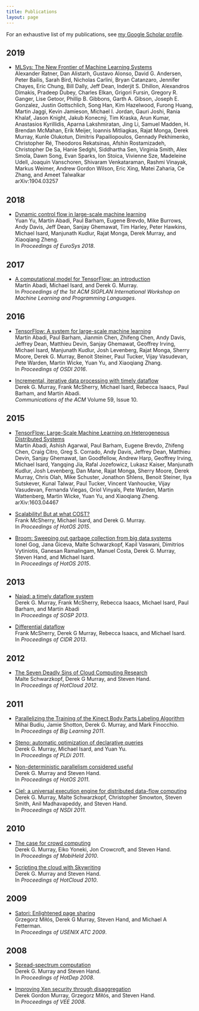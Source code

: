 ```yaml
---
title: Publications
layout: page
---
```


For an exhaustive list of my publications, see [my Google Scholar profile](https://scholar.google.com/citations?hl=en&user=9700p4IAAAAJ).

## 2019

* [MLSys: The New Frontier of Machine Learning Systems](https://arxiv.org/pdf/1904.03257.pdf)  
  Alexander Ratner, Dan Alistarh, Gustavo Alonso, David G. Andersen, Peter Bailis, Sarah Bird, Nicholas Carlini, Bryan Catanzaro, Jennifer Chayes, Eric Chung, Bill Dally, Jeff Dean, Inderjit S. Dhillon, Alexandros Dimakis, Pradeep Dubey, Charles Elkan, Grigori Fursin, Gregory R. Ganger, Lise Getoor, Phillip B. Gibbons, Garth A. Gibson, Joseph E. Gonzalez, Justin Gottschlich, Song Han, Kim Hazelwood, Furong Huang, Martin Jaggi, Kevin Jamieson, Michael I. Jordan, Gauri Joshi, Rania Khalaf, Jason Knight, Jakub Konecný, Tim Kraska, Arun Kumar, Anastasios Kyrillidis, Aparna Lakshmiratan, Jing Li, Samuel Madden, H. Brendan McMahan, Erik Meijer, Ioannis Mitliagkas, Rajat Monga, Derek Murray, Kunle Olukotun, Dimitris Papailiopoulos, Gennady Pekhimenko, Christopher Ré, Theodoros Rekatsinas, Afshin Rostamizadeh, Christopher De Sa, Hanie Sedghi, Siddhartha Sen, Virginia Smith, Alex Smola, Dawn Song, Evan Sparks, Ion Stoica, Vivienne Sze, Madeleine Udell, Joaquin Vanschoren, Shivaram Venkataraman, Rashmi Vinayak, Markus Weimer, Andrew Gordon Wilson, Eric Xing, Matei Zaharia, Ce Zhang, and Ameet Talwalkar  
  arXiv:1904.03257
    
## 2018

* [Dynamic control flow in large-scale machine learning](https://dl.acm.org/doi/pdf/10.1145/3190508.3190551)  
  Yuan Yu, Martín Abadi, Paul Barham, Eugene Brevdo, Mike Burrows, Andy Davis, Jeff Dean, Sanjay Ghemawat, Tim Harley, Peter Hawkins, Michael Isard, Manjunath Kudlur, Rajat Monga, Derek Murray, and Xiaoqiang Zheng.  
  In *Proceedings of EuroSys 2018*.
 
## 2017

* [A computational model for TensorFlow: an introduction](https://dl.acm.org/doi/pdf/10.1145/3088525.3088527)  
  Martín Abadi, Michael Isard, and Derek G. Murray.  
  In *Proceedings of the 1st ACM SIGPLAN International Workshop on Machine Learning and Programming Languages*.
  
## 2016

* [TensorFlow: A system for large-scale machine learning](https://www.usenix.org/system/files/conference/osdi16/osdi16-abadi.pdf)  
  Martín Abadi, Paul Barham, Jianmin Chen, Zhifeng Chen, Andy Davis, Jeffrey Dean, Matthieu Devin, Sanjay Ghemawat, Geoffrey Irving, Michael Isard, Manjunath Kudlur, Josh Levenberg, Rajat Monga, Sherry Moore, Derek G. Murray, Benoit Steiner, Paul Tucker, Vijay Vasudevan, Pete Warden, Martin Wicke, Yuan Yu, and Xiaoqiang Zhang.  
  In *Proceedings of OSDI 2016*.

* [Incremental, iterative data processing with timely dataflow](https://dl.acm.org/doi/pdf/10.1145/2983551)  
  Derek G. Murray, Frank McSherry, Michael Isard, Rebecca Isaacs, Paul Barham, and Martín Abadi.  
  *Communications of the ACM* Volume 59, Issue 10.
  
## 2015

* [TensorFlow: Large-Scale Machine Learning on Heterogeneous Distributed Systems](https://arxiv.org/pdf/1603.04467)  
  Martín Abadi, Ashish Agarwal, Paul Barham, Eugene Brevdo, Zhifeng Chen, Craig Citro, Greg S. Corrado, Andy Davis, Jeffrey Dean, Matthieu Devin, Sanjay Ghemawat, Ian Goodfellow, Andrew Harp, Geoffrey Irving, Michael Isard, Yangqing Jia, Rafal Jozefowicz, Lukasz Kaiser, Manjunath Kudlur, Josh Levenberg, Dan Mane, Rajat Monga, Sherry Moore, Derek Murray, Chris Olah, Mike Schuster, Jonathon Shlens, Benoit Steiner, Ilya Sutskever, Kunal Talwar, Paul Tucker, Vincent Vanhoucke, Vijay Vasudevan, Fernanda Viegas, Oriol Vinyals, Pete Warden, Martin Wattenberg, Martin Wicke, Yuan Yu, and Xiaoqiang Zheng.  
  arXiv:1603.04467

* [Scalability! But at what COST?](https://www.usenix.org/system/files/conference/hotos15/hotos15-paper-mcsherry.pdf)  
  Frank McSherry, Michael Isard, and Derek G. Murray.  
  In *Proceedings of HotOS 2015*.
  
* [Broom: Sweeping out garbage collection from big data systems](https://www.usenix.org/system/files/conference/hotos15/hotos15-paper-gog.pdf)  
  Ionel Gog, Jana Giceva, Malte Schwarzkopf, Kapil Vaswani, Dimitrios Vytiniotis, Ganesan Ramalingam, Manuel Costa, Derek G. Murray, Steven Hand, and Michael Isard.  
  In *Proceedings of HotOS 2015*.

## 2013

* [Naiad: a timely dataflow system](https://dl.acm.org/doi/pdf/10.1145/2517349.2522738)  
  Derek G. Murray, Frank McSherry, Rebecca Isaacs, Michael Isard, Paul Barham, and Martín Abadi  
  In *Proceedings of SOSP 2013*.
  
* [Differential dataflow](https://cs.uwaterloo.ca/~ssalihog/courses/slides/Chathura-Differential-Dataflow.pdf)  
  Frank McSherry, Derek G Murray, Rebecca Isaacs, and Michael Isard.  
  In *Proceedings of CIDR 2013*.
  
## 2012

* [The Seven Deadly Sins of Cloud Computing Research](https://www.usenix.org/system/files/conference/hotcloud12/hotcloud12-final70.pdf)  
  Malte Schwarzkopf, Derek G Murray, and Steven Hand.  
  In *Proceedings of HotCloud 2012*.
  
## 2011

* [Parallelizing the Training of the Kinect Body Parts Labeling Algorithm](http://citeseerx.ist.psu.edu/viewdoc/download?doi=10.1.1.462.1661&rep=rep1&type=pdf)  
  Mihai Budiu, Jamie Shotton, Derek G. Murray, and Mark Finocchio.  
  In *Proceedings of Big Learning 2011*.
  
* [Steno: automatic optimization of declarative queries](https://dl.acm.org/doi/pdf/10.1145/1993498.1993513)  
  Derek G. Murray, Michael Isard, and Yuan Yu.  
  In *Proceedings of PLDi 2011*.
  
* [Non-deterministic parallelism considered useful](https://www.usenix.org/events/hotos/tech/final_files/Murray.pdf)  
  Derek G. Murray and Steven Hand.  
  In *Proceedings of HotOS 2011*.
 
* [Ciel: a universal execution engine for distributed data-flow computing](https://www.usenix.org/events/nsdi11/tech/nsdi11_proceedings.pdf#page=123)  
  Derek G. Murray, Malte Schwarzkopf, Christopher Smowton, Steven Smith, Anil Madhavapeddy, and Steven Hand.  
  In *Proceedings of NSDI 2011*.
 
## 2010

* [The case for crowd computing](https://dl.acm.org/doi/pdf/10.1145/1851322.1851334)  
  Derek G. Murray, Eiko Yoneki, Jon Crowcroft, and Steven Hand.  
  In *Proceedings of MobiHeld 2010*.
  
* [Scripting the cloud with Skywriting](https://static.usenix.org/event/hotcloud10/tech/full_papers/Murray.pdf)  
  Derek G. Murray and Steven Hand.  
  In *Proceedings of HotCloud 2010*.

## 2009

* [Satori: Enlightened page sharing](https://www.usenix.org/event/usenix09/tech/full_papers/milos/milos_html/)  
  Grzegorz Miłós, Derek G Murray, Steven Hand, and Michael A Fetterman.  
  In *Proceedings of USENIX ATC 2009*.
  
## 2008

* [Spread-spectrum computation](https://static.usenix.org/event/hotdep08/tech/full_papers/murray/murray.pdf)  
  Derek G. Murray and Steven Hand.  
  In *Proceedings of HotDep 2008*.
  
* [Improving Xen security through disaggregation](https://dl.acm.org/doi/pdf/10.1145/1346256.1346278)  
  Derek Gordon Murray, Grzegorz Miłós, and Steven Hand.  
  In *Proceedings of VEE 2008*.
